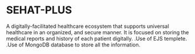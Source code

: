 # SEHAT-PLUS

A digitally-facilitated healthcare ecosystem that supports universal healthcare in an organized, and secure manner. It is focused on storing the medical reports and history of each patient digitally.
.Use of EJS templete.
.Use of MongoDB database to store all the information.
